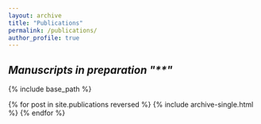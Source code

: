 ```yaml
---
layout: archive
title: "Publications"
permalink: /publications/
author_profile: true
---
```


<!-- You can also find my articles on [my Google Scholar profile](https://scholar.google.co.uk/citations?user=NG6WOPQAAAAJ&hl=en). -->
## _Manuscripts in preparation "**"_

{% include base_path %}

{% for post in site.publications reversed %}
  {% include archive-single.html %}
{% endfor %}
